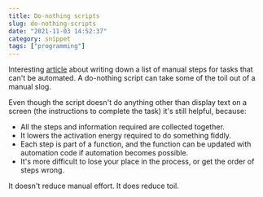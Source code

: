 ```yaml
---
title: Do-nothing scripts
slug: do-nothing-scripts
date: "2021-11-03 14:52:37"
category: snippet
tags: ["programming"]
---
```


Interesting
[article](https://blog.danslimmon.com/2019/07/15/do-nothing-scripting-the-key-to-gradual-automation/)
about writing down a list of manual steps for tasks that can't be automated. A
do-nothing script can take some of the toil out of a manual slog.

Even though the script doesn't do anything other than display text on a screen
(the instructions to complete the task) it's still helpful, because:

- All the steps and information required are collected together.
- It lowers the activation energy required to do something fiddly.
- Each step is part of a function, and the function can be updated with
  automation code if automation becomes possible.
- It's more difficult to lose your place in the process, or get the order of
  steps wrong.

It doesn't reduce manual effort. It does reduce toil.
